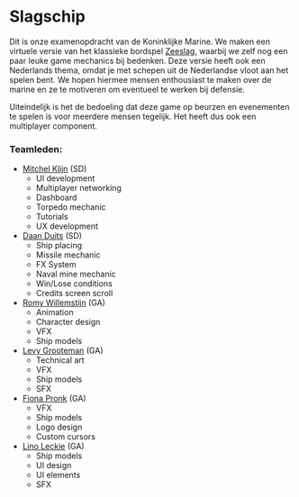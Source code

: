 # Slagschip

Dit is onze examenopdracht van de Koninklijke Marine. We maken een virtuele versie van het klassieke bordspel [Zeeslag](https://nl.wikipedia.org/wiki/Zeeslag_(spel)), waarbij we zelf nog een paar leuke game mechanics bij bedenken. Deze versie heeft ook een Nederlands thema, omdat je met schepen uit de Nederlandse vloot aan het spelen bent. We hopen hiermee mensen enthousiast te maken over de marine en ze te motiveren om eventueel te werken bij defensie.

Uiteindelijk is het de bedoeling dat deze game op beurzen en evenementen te spelen is voor meerdere mensen tegelijk. Het heeft dus ook een multiplayer component.

### Teamleden:
* [Mitchel Klijn](https://github.com/Mitchel2004) (SD)
  * UI development
  * Multiplayer networking
  * Dashboard
  * Torpedo mechanic
  * Tutorials
  * UX development
* [Daan Duits](https://github.com/DaanDuits) (SD)
  * Ship placing
  * Missile mechanic
  * FX System
  * Naval mine mechanic
  * Win/Lose conditions
  * Credits screen scroll
* [Romy Willemstijn](https://github.com/DashaMoone) (GA)
  * Animation
  * Character design
  * VFX
  * Ship models
* [Levy Grooteman](https://github.com/murky2003) (GA)
  * Technical art
  * VFX
  * Ship models
  * SFX
* [Fiona Pronk](https://github.com/FionaPronk) (GA)
  * VFX
  * Ship models
  * Logo design
  * Custom cursors
* [Lino Leckie](https://github.com/Lino20867) (GA)
  * Ship models
  * UI design
  * UI elements
  * SFX
